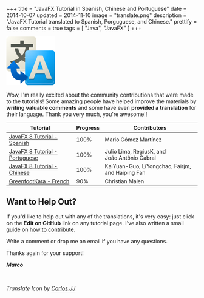 +++
title = "JavaFX Tutorial in Spanish, Chinese and Portuguese"
date = 2014-10-07
updated = 2014-11-10
image = "translate.png"
description = "JavaFX Tutorial translated to Spanish, Porguguese, and Chinese."
prettify = false
comments = true
tags = [ "Java", "JavaFX" ]
+++

<img class="center-block" src="translate.png" alt="translate">

Wow, I'm really excited about the community contributions that were made to the tutorials! Some amazing people have helped improve the materials by **writing valuable comments** and some have even **provided a translation** for their language. Thank you very much, you're awesome!!


<table class="table">
  <thead>
    <tr>
      <th>Tutorial</th>
      <th>Progress</th>
      <th>Contributors</th>
    </tr>
  </thead>
  <tbody>
    <tr>
      <td>
        <a href="/library/javafx-tutorial/es/">JavaFX 8 Tutorial - Spanish</a>
      <td>
        <div class="progress">
          <div class="progress-bar" style="width: 100%;">100%</div>
        </div>
      </td>
      <td>Mario Gómez Martínez</td>
    </tr>
    <tr>
      <td>
        <a href="/library/javafx-tutorial/pt/">JavaFX 8 Tutorial - Portuguese</a>
      <td>
        <div class="progress">
          <div class="progress-bar" style="width: 100%;">100%</div>
        </div>
      </td>
      <td>Julio Lima, RegiusK, and <br>João Antônio Cabral</td>
    </tr>
    <tr>
      <td>
        <a href="/library/javafx-tutorial/zh-cn/">JavaFX 8 Tutorial - Chinese</a>
      <td>
        <div class="progress">
          <div class="progress-bar" style="width: 100%;">100%</div>
        </div>
      </td>
      <td>KaiYuan-Guo, LiYongchao, Fairjm, and Haiping Fan</td>
    </tr>
    <tr>
      <td>
        <a href="/library/greenfoot-kara/fr/chapter1/">GreenfootKara - French</a>
      <td>
        <div class="progress">
          <div class="progress-bar" style="width: 90%;">90%</div>
        </div>
      </td>
      <td>Christian Malen</td>
    </tr>
  </tbody>
</table>


## Want to Help Out?

If you'd like to help out with any of the translations, it's very easy: just click on the **Edit on GitHub** link on any tutorial page. I've also written a small guide on [how to contribute](/library/how-to-contribute/).

Write a comment or drop me an email if you have any questions.

Thanks again for your support!

***Marco***

<br>

*Translate Icon by [Carlos JJ](http://carlosjj.deviantart.com/art/Google-JFK-Icons-ICO-and-PNG-270715545)*